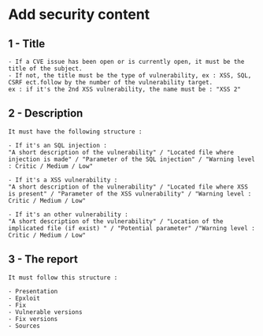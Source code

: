 # Add security content

## 1 - Title

    - If a CVE issue has been open or is currently open, it must be the title of the subject.
    - If not, the title must be the type of vulnerability, ex : XSS, SQL, CSRF ect.follow by the number of the vulnerability target.
    ex : if it's the 2nd XSS vulnerability, the name must be : "XSS 2"

## 2 - Description

    It must have the following structure :

    - If it's an SQL injection :
    "A short description of the vulnerability" / "Located file where injection is made" / "Parameter of the SQL injection" / "Warning level : Critic / Medium / Low"

    - If it's a XSS vulnerability :
    "A short description of the vulnerability" / "Located file where XSS is present" / "Parameter of the XSS vulnerability" / "Warning level : Critic / Medium / Low"

    - If it's an other vulnerability :
    "A short description of the vulnerability" / "Location of the implicated file (if exist) " / "Potential parameter" /"Warning level : Critic / Medium / Low"

## 3 - The report

    It must follow this structure :

    - Presentation
    - Epxloit
    - Fix
    - Vulnerable versions
    - Fix versions
    - Sources

